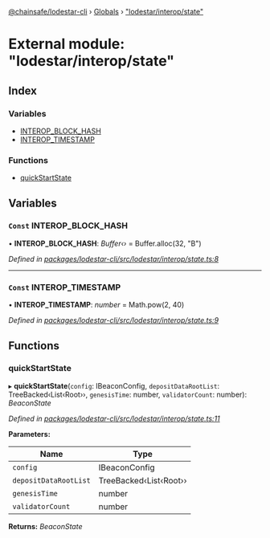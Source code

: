 [@chainsafe/lodestar-cli](../README.md) › [Globals](../globals.md) › ["lodestar/interop/state"](_lodestar_interop_state_.md)

# External module: "lodestar/interop/state"

## Index

### Variables

* [INTEROP_BLOCK_HASH](_lodestar_interop_state_.md#const-interop_block_hash)
* [INTEROP_TIMESTAMP](_lodestar_interop_state_.md#const-interop_timestamp)

### Functions

* [quickStartState](_lodestar_interop_state_.md#quickstartstate)

## Variables

### `Const` INTEROP_BLOCK_HASH

• **INTEROP_BLOCK_HASH**: *Buffer‹›* = Buffer.alloc(32, "B")

*Defined in [packages/lodestar-cli/src/lodestar/interop/state.ts:8](https://github.com/ChainSafe/lodestar/blob/5eceb6c26/packages/lodestar-cli/src/lodestar/interop/state.ts#L8)*

___

### `Const` INTEROP_TIMESTAMP

• **INTEROP_TIMESTAMP**: *number* = Math.pow(2, 40)

*Defined in [packages/lodestar-cli/src/lodestar/interop/state.ts:9](https://github.com/ChainSafe/lodestar/blob/5eceb6c26/packages/lodestar-cli/src/lodestar/interop/state.ts#L9)*

## Functions

###  quickStartState

▸ **quickStartState**(`config`: IBeaconConfig, `depositDataRootList`: TreeBacked‹List‹Root››, `genesisTime`: number, `validatorCount`: number): *BeaconState*

*Defined in [packages/lodestar-cli/src/lodestar/interop/state.ts:11](https://github.com/ChainSafe/lodestar/blob/5eceb6c26/packages/lodestar-cli/src/lodestar/interop/state.ts#L11)*

**Parameters:**

Name | Type |
------ | ------ |
`config` | IBeaconConfig |
`depositDataRootList` | TreeBacked‹List‹Root›› |
`genesisTime` | number |
`validatorCount` | number |

**Returns:** *BeaconState*

